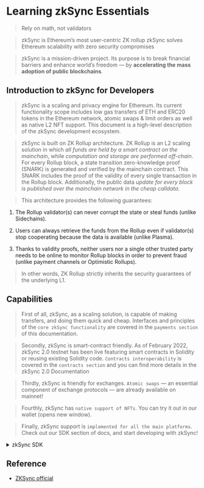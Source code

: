 # Learning zkSync Essentials

> Rely on math, not validators

> zkSync is Ethereum’s most user-centric ZK rollup zkSync solves Ethereum scalability with zero security compromises

> zkSync is a mission-driven project. Its purpose is to break financial barriers and enhance world’s freedom — by **accelerating the mass adoption of public blockchains**. 

## Introduction to zkSync for Developers

> zkSync is a scaling and privacy engine for Ethereum. Its current functionality scope includes low gas transfers of ETH and ERC20 tokens in the Ethereum network, atomic swaps & limit orders as well as native L2 NFT support. This document is a high-level description of the zkSync development ecosystem.

> zkSync is built on ZK Rollup architecture. ZK Rollup is an L2 scaling solution in which _all funds are held by a smart contract on the mainchain_, while _computation and storage are performed off-chain_. For every Rollup block, a state transition zero-knowledge proof (SNARK) is generated and verified by the mainchain contract. This SNARK includes the proof of the validity of every single transaction in the Rollup block. Additionally, the public data _update for every block is published over the mainchain network in the cheap calldata_.

> This architecture provides the following guarantees:

1. The Rollup validator(s) can never corrupt the state or steal funds (unlike Sidechains).

1. Users can always retrieve the funds from the Rollup even if validator(s) stop cooperating because the data is available (unlike Plasma).

1. Thanks to validity proofs, neither users nor a single other trusted party needs to be online to monitor Rollup blocks in order to prevent fraud (unlike payment channels or Optimistic Rollups).

> In other words, ZK Rollup strictly inherits the security guarantees of the underlying L1.

## Capabilities

> First of all, zkSync, as a scaling solution, is capable of making transfers, and doing them quick and cheap. Interfaces and principles of the `core zkSync functionality` are covered in the `payments section` of this documentation.

> Secondly, zkSync is smart-contract friendly. As of February 2022, zkSync 2.0 testnet has been live featuring smart contracts in Solidity or reusing existing Solidity code. `Contracts interoperability` is covered in the `contracts section` and you can find more details in the zkSync 2.0 Documentation

>  Thirdly, zkSync is friendly for exchanges. `Atomic swaps` — an essential component of exchange protocols — are already available on mainnet!

> Fourthly, zkSync has `native support of NFTs`. You can try it out in our wallet (opens new window).

> Finally, zkSync support is `implemented for all the main platforms`. Check out our SDK section of docs, and start developing with zkSync!

<details>
<summary>zkSync SDK</summary>

JavaScript / TypeScript
Rust
Android (Java)
iOS (Swift)
Python
Dart This is an unofficial open-sourced SDK for zkSync
</details>

## Reference

- [ZKSync official](https://zksync.io/)